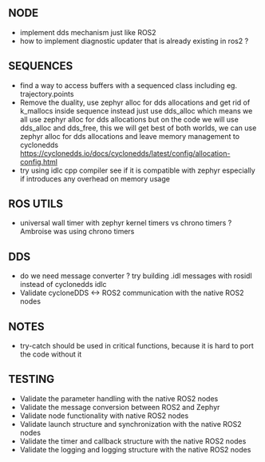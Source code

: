 ## NODE
- implement dds mechanism just like ROS2
- how to implement diagnostic updater that is already existing in ros2 ?

## SEQUENCES
- find a way to access buffers with a sequenced class including eg. trajectory.points 
- Remove the duality, use zephyr alloc for dds allocations and get rid of k_mallocs inside sequence instead just use dds_alloc
which means we all use zephyr alloc for dds allocations but on the code we will use dds_alloc and dds_free, this we will get
best of both worlds, we can use zephyr alloc for dds allocations and leave memory management to cyclonedds https://cyclonedds.io/docs/cyclonedds/latest/config/allocation-config.html
- try using idlc cpp compiler see if it is compatible with zephyr especially if introduces any overhead on memory usage

## ROS UTILS
- universal wall timer with zephyr kernel timers vs chrono timers ? Ambroise was using chrono timers

## DDS
- do we need message converter ? try building .idl messages with rosidl instead of cyclonedds idlc
- Validate cycloneDDS <-> ROS2 communication with the native ROS2 nodes

## NOTES
- try-catch should be used in critical functions, because it is hard to port the code without it

## TESTING

- Validate the parameter handling with the native ROS2 nodes
- Validate the message conversion between ROS2 and Zephyr
- Validate node functionality with native ROS2 nodes
- Validate launch structure and synchronization with the native ROS2 nodes
- Validate the timer and callback structure with the native ROS2 nodes
- Validate the logging and logging structure with the native ROS2 nodes